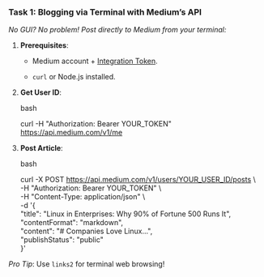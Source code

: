 ### **Task 1: Blogging via Terminal with Medium’s API**

_No GUI? No problem! Post directly to Medium from your terminal:_

1. **Prerequisites**:
    
    - Medium account + [Integration Token](https://medium.com/me/settings).
        
    - `curl` or Node.js installed.
        
2. **Get User ID**:
    
    bash
    
    curl -H "Authorization: Bearer YOUR_TOKEN" https://api.medium.com/v1/me  
    
3. **Post Article**:
    
    bash
    
    curl -X POST https://api.medium.com/v1/users/YOUR_USER_ID/posts \  
      -H "Authorization: Bearer YOUR_TOKEN" \  
      -H "Content-Type: application/json" \  
      -d '{  
        "title": "Linux in Enterprises: Why 90% of Fortune 500 Runs It",  
        "contentFormat": "markdown",  
        "content": "# Companies Love Linux...",  
        "publishStatus": "public"  
      }'  
    

_Pro Tip_: Use `links2` for terminal web browsing!
